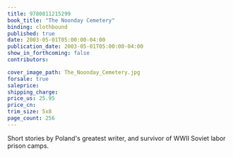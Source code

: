 ```yaml
---
title: 9780811215299
book_title: "The Noonday Cemetery"
binding: clothbound
published: true
date: 2003-05-01T05:00:00-04:00
publication_date: 2003-05-01T05:00:00-04:00
show_in_forthcoming: false
contributors:

cover_image_path: The_Noonday_Cemetery.jpg
forsale: true
saleprice:
shipping_charge:
price_us: 25.95
price_cn:
trim_size: 5x8
page_count: 256
---
```

Short stories by Poland's greatest writer, and survivor of WWII Soviet labor prison camps.


